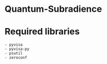 # Quantum-Subradience

# Required libraries
    - pyvisa
    - pyvisa-py
    - psutil
    - zeroconf